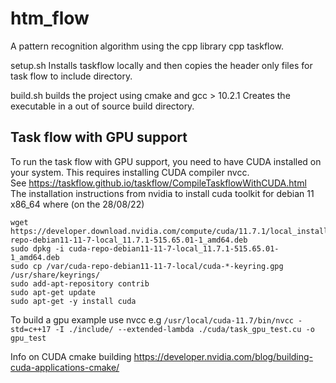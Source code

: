 # htm_flow
A pattern recognition algorithm using the cpp library cpp taskflow. 

setup.sh
Installs taskflow locally and then copies the header only files for task flow to include directory.

build.sh
builds the project using cmake and gcc > 10.2.1
Creates the executable in a out of source build directory.

## Task flow with GPU support
To run the task flow with GPU support, you need to have CUDA installed on your system.
This requires installing CUDA compiler nvcc.   
See https://taskflow.github.io/taskflow/CompileTaskflowWithCUDA.html  
The installation instructions from nvidia to install cuda toolkit for debian 11 x86_64 where (on the 28/08/22) 
```
wget https://developer.download.nvidia.com/compute/cuda/11.7.1/local_installers/cuda-repo-debian11-11-7-local_11.7.1-515.65.01-1_amd64.deb
sudo dpkg -i cuda-repo-debian11-11-7-local_11.7.1-515.65.01-1_amd64.deb
sudo cp /var/cuda-repo-debian11-11-7-local/cuda-*-keyring.gpg /usr/share/keyrings/
sudo add-apt-repository contrib
sudo apt-get update
sudo apt-get -y install cuda
```

To build a gpu example use nvcc e.g
`/usr/local/cuda-11.7/bin/nvcc -std=c++17 -I ./include/ --extended-lambda ./cuda/task_gpu_test.cu -o gpu_test`

Info on CUDA cmake building
https://developer.nvidia.com/blog/building-cuda-applications-cmake/